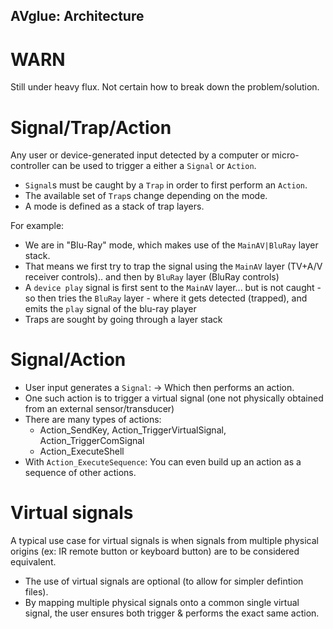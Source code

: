 ## AVglue: Architecture

# WARN
<!----------------------------------------------------------------------------->
Still under heavy flux. Not certain how to break down the problem/solution.

# Signal/Trap/Action
<!----------------------------------------------------------------------------->
Any user or device-generated input detected by a computer or micro-controller can be used to trigger a either a `Signal` or `Action`.

- `Signal`s must be caught by a `Trap` in order to first perform an `Action`.
- The available set of `Trap`s change depending on the mode.
- A mode is defined as a stack of trap layers.

For example:
- We are in "Blu-Ray" mode, which makes use of the `MainAV|BluRay` layer stack.
- That means we first try to trap the signal using the `MainAV` layer (TV+A/V receiver controls).. and then by `BluRay` layer (BluRay controls)
- A `device play` signal is first sent to the `MainAV` layer... but is not caught - so then tries the `BluRay` layer - where it gets detected (trapped), and emits the `play` signal of the blu-ray player
- Traps are sought by going through a layer stack

# Signal/Action
<!----------------------------------------------------------------------------->
- User input generates a `Signal`: -> Which then performs an action.
- One such action is to trigger a virtual signal (one not physically obtained from an external sensor/transducer)
- There are many types of actions:
  - Action_SendKey, Action_TriggerVirtualSignal, Action_TriggerComSignal
  - Action_ExecuteShell
- With `Action_ExecuteSequence`: You can even build up an action as a sequence of other actions.

# Virtual signals
<!----------------------------------------------------------------------------->
A typical use case for virtual signals is when signals from multiple physical origins (ex: IR remote button or keyboard button) are to be considered equivalent.
- The use of virtual signals are optional (to allow for simpler defintion files).
- By mapping multiple physical signals onto a common single virtual signal, the user ensures both trigger & performs the exact same action.
